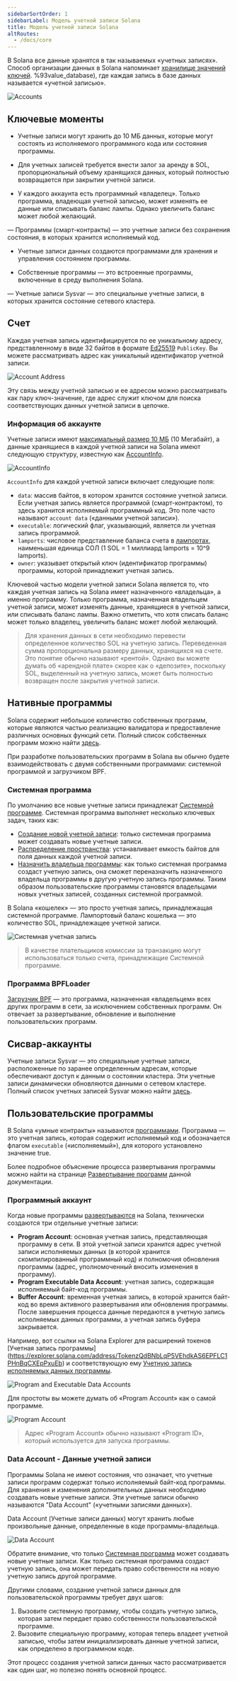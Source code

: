 ```yaml
---
sidebarSortOrder: 1
sidebarLabel: Модель учетной записи Solana
title: Модель учетной записи Solana
altRoutes:
  - /docs/core
---
```


В Solana все данные хранятся в так называемых «учетных записях». 
Способ организации данных в Solana напоминает 
[хранилище значений ключей](https://en.wikipedia.org/wiki/Key%E2%80). %93value_database), 
где каждая запись в базе данных называется «учетной записью».

![Accounts](/assets/docs/core/accounts/accounts.svg)

## Ключевые моменты

- Учетные записи могут хранить до 10 МБ данных, которые могут состоять 
  из исполняемого программного кода или состояния программы.

- Для учетных записей требуется внести залог за аренду в SOL, 
  пропорциональный объему хранящихся данных, который полностью возвращается 
  при закрытии учетной записи.

- У каждого аккаунта есть программный «владелец». Только программа, 
  владеющая учетной записью, может изменять ее данные или списывать баланс лампы. 
  Однако увеличить баланс может любой желающий.

— Программы (смарт-контракты) — это учетные записи без сохранения состояния, 
  в которых хранится исполняемый код.

- Учетные записи данных создаются программами для хранения и управления 
  состоянием программы.

- Собственные программы — это встроенные программы, включенные в среду выполнения 
  Solana.

— Учетные записи Sysvar — это специальные учетные записи, в которых хранится 
  состояние сетевого кластера.

## Счет

Каждая учетная запись идентифицируется по ее уникальному адресу, 
представленному в виде 32 байтов в формате 
[Ed25519](https://ed25519.cr.yp.to/) `PublicKey`. 
Вы можете рассматривать адрес как уникальный идентификатор учетной записи.

![Account Address](/assets/docs/core/accounts/account-address.svg)

Эту связь между учетной записью и ее адресом можно рассматривать 
как пару ключ-значение, где адрес служит ключом для поиска 
соответствующих данных учетной записи в цепочке.

### Информация об аккаунте

Учетные записи имеют 
[максимальный размер 10 МБ](https://github.com/solana-labs/solana/blob/27eff8408b7223bb3c4ab70523f8a8dca3ca6645/sdk/program/src/system_instruction.rs#L85) 
(10 Мегабайт), а данные хранящиеся в каждой учетной записи на Solana 
имеют следующую структуру, известную как 
[AccountInfo](https://github.com/solana-labs/solana/blob/27eff8408b7223bb3c4ab70523f8a8dca3ca6645/sdk/program/src/account_info.rs#L19).

![AccountInfo](/assets/docs/core/accounts/accountinfo.svg)

`AccountInfo` для каждой учетной записи включает следующие поля:

- `data`: массив байтов, в котором хранится состояние учетной записи. 
  Если учетная запись является программой (смарт-контрактом), 
  то здесь хранится исполняемый программный код. 
  Это поле часто называют `account data` («данными учетной записи»).
- `executable`: логический флаг, указывающий, является ли учетная запись программой.
- `lamports`: числовое представление баланса счета в
 [лампортах](/docs/terminology.md#lamport), наименьшая единица СОЛ 
 (1 SOL = 1 миллиард lamports = 10^9 lamports).
- `owner`: указывает открытый ключ (идентификатор программы) программы, 
  которой принадлежит учетная запись.

Ключевой частью модели учетной записи Solana является то, что 
каждая учетная запись на Solana имеет назначенного «владельца», а именно программу. 
Только программа, назначенная владельцем учетной записи, может изменять данные, 
хранящиеся в учетной записи, или списывать баланс лампы. Важно отметить, 
что хотя списать баланс может только владелец, увеличить баланс может любой желающий.

> Для хранения данных в сети необходимо
> перевести определенное количество SOL на учетную запись. 
> Переведенная сумма пропорциональна размеру данных, хранящихся на счете. 
> Это понятие обычно называют «рентой». Однако вы можете думать об «арендной плате» 
> скорее как о «депозите», поскольку SOL, выделенный на учетную запись, 
> может быть полностью возвращен после закрытия учетной записи.

## Нативные программы

Solana содержит небольшое количество собственных программ, которые являются частью
реализацию валидатора и предоставление различных основных функций сети. 
Полный список собственных программ можно найти 
[здесь](https://docs.solanalabs.com/runtime/programs).

При разработке пользовательских программ в Solana вы обычно будете взаимодействовать 
с двумя собственными программами: системной программой и загрузчиком BPF.

### Системная программа

По умолчанию все новые учетные записи принадлежат 
[Системной программе](https://github.com/solana-labs/solana/tree/27eff8408b7223bb3c4ab70523f8a8dca3ca6645/programs/system/src). 
Системная программа выполняет несколько ключевых задач, таких как:

- [Создание новой учетной записи](https://github.com/solana-labs/solana/blob/27eff8408b7223bb3c4ab70523f8a8dca3ca6645/programs/system/src/system_processor.rs#L145): 
  только системная программа может создавать новые учетные записи.
- [Распределение пространства](https://github.com/solana-labs/solana/blob/27eff8408b7223bb3c4ab70523f8a8dca3ca6645/programs/system/src/system_processor.rs#L70): 
  устанавливает емкость байтов для поля данных каждой учетной записи.
- [Назначить владельца программы](https://github.com/solana-labs/solana/blob/27eff8408b7223bb3c4ab70523f8a8dca3ca6645/programs/system/src/system_processor.rs#L112): 
  как только системная программа создаст учетную запись, она сможет 
  переназначить назначенного владельца программы в другую 
  учетную запись программы. Таким образом пользовательские программы 
  становятся владельцами новых учетных записей, созданных 
  системной программой.

В Solana «кошелек» — это просто учетная запись, принадлежащая системной программе. 
Лампортовый баланс кошелька — это количество SOL, принадлежащее учетной записи.

![Системная учетная запись](/assets/docs/core/accounts/system-account.svg)

> В качестве плательщиков комиссии за транзакцию могут использоваться только счета, 
> принадлежащие Системной программе.

### Программа BPFLoader

[Загрузчик BPF](https://github.com/solana-labs/solana/tree/27eff8408b7223bb3c4ab70523f8a8dca3ca6645/programs/bpf_loader/src) 
— это программа, назначенная «владельцем» всех других программ в сети, 
за исключением собственных программ. Он отвечает за развертывание, 
обновление и выполнение пользовательских программ.

## Сисвар-аккаунты

Учетные записи Sysvar — это специальные учетные записи, расположенные по 
заранее определенным адресам, которые обеспечивают доступ к данным 
о состоянии кластера. Эти учетные записи динамически обновляются данными 
о сетевом кластере. Полный список учетных записей Sysvar можно найти 
[здесь](https://docs.solanalabs.com/runtime/sysvars).

## Пользовательские программы

В Solana «умные контракты» называются [программами](/docs/core/programs.md). 
Программа — это учетная запись, которая содержит исполняемый код и 
обозначается флагом `executable` («исполняемый»), для которого установлено 
значение true.

Более подробное объяснение процесса развертывания программы можно найти 
на странице [Развертывание программ](/docs/programs/deploying.md) 
данной документации.

### Программный аккаунт

Когда новые программы 
[развертываются](https://github.com/solana-labs/solana/blob/27eff8408b7223bb3c4ab70523f8a8dca3ca6645/programs/bpf_loader/src/lib.rs#L498) 
на Solana, технически создаются три отдельные учетные записи:

- **Program Account**: основная учетная запись, представляющая программу в сети. 
  В этой учетной записи хранится адрес учетной записи исполняемых данных 
  (в которой хранится скомпилированный программный код) и полномочия 
  обновления программы (адрес, уполномоченный вносить изменения в программу).
- **Program Executable Data Account**: учетная запись, содержащая 
  исполняемый байт-код программы.
- **Buffer Account**: временная учетная запись, в которой хранится байт-код 
  во время активного развертывания или обновления программы. 
  После завершения процесса данные передаются в учетную запись 
  исполняемых данных программы, а учетная запись буфера закрывается.

Например, вот ссылки на Solana Explorer для расширений токенов 
[Учетная запись программы] (https://explorer.solana.com/address/TokenzQdBNbLqP5VEhdkAS6EPFLC1PHnBqCXEpPxuEb)
и соответствующую ему 
[Учетную запись исполняемых данных программы](https://explorer.solana.com/address/DoU57AYuPFu2QU514RktNPG22QhApEjnKxnBcu4BHDTY).

![Program and Executable Data Accounts](/assets/docs/core/accounts/program-account-expanded.svg)

Для простоты вы можете думать об «Program Account» как о самой программе.

![Program Account](/assets/docs/core/accounts/program-account-simple.svg)

> Адрес «Program Account» обычно называют «Program ID», 
> который используется для запуска программы.

### Data Account - Данные учетной записи

Программы Solana не имеют состояния, что означает, что учетные записи 
программ содержат только исполняемый байт-код программы. 
Для хранения и изменения дополнительных данных необходимо создавать 
новые учетные записи. Эти учетные записи обычно называются "Data Account" 
(«учетными записями данных»).

Data Account (Учетные записи данных) могут хранить любые произвольные данные, 
определенные в коде программы-владельца.

![Data Account](/assets/docs/core/accounts/data-account.svg)

Обратите внимание, что только [Системная программа](/docs/core/accounts.md#system-program) 
может создавать новые учетные записи. Как только системная программа создаст учетную запись, 
она может передать право собственности на новую учетную запись другой программе.

Другими словами, создание учетной записи данных для пользовательской программы 
требует двух шагов:

1. Вызовите системную программу, чтобы создать учетную запись, 
   которая затем передает право собственности пользовательской программе.
2. Вызовите специальную программу, которая теперь владеет учетной записью, 
  чтобы затем инициализировать данные учетной записи, как определено в программном коде.

Этот процесс создания учетной записи данных часто рассматривается как один шаг, 
но полезно понять основной процесс.